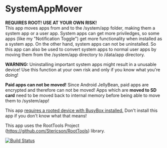 SystemAppMover
==============

<b>REQUIRES ROOT! USE AT YOUR OWN RISK!</b>
<br/>
This app moves apps from and to the /system/app folder, making them a system app or a user app. System apps can get more priviledges, so some apps (like my "Notification Toggle") get more functionality when installed as a system app.
On the other hand, system apps can not be uninstalled. So this app can also be used to convert system apps to normal user apps by moving them from the /system/app directory to /data/app directory.

<b>WARNING:</b> Uninstalling important system apps might result in a unusable device! Use this function at your own risk and only if you know what you're doing!

<b>Paid apps can not be moved!</b> Since Android JellyBean, paid apps are encrypted and therefore can not be moved!
Apps which are <b>moved to SD card</b> need to be moved back to internal memory before being able to move them to /system/app!

This app <u>requires a rooted device with BusyBox installed.</u> Don't install this app if you don't know what that means!

This app uses the RootTools Project (https://github.com/Stericson/RootTools) library.

[![Build Status](https://travis-ci.org/j4velin/SystemAppMover.svg?branch=master)](https://travis-ci.org/j4velin/SystemAppMover)
